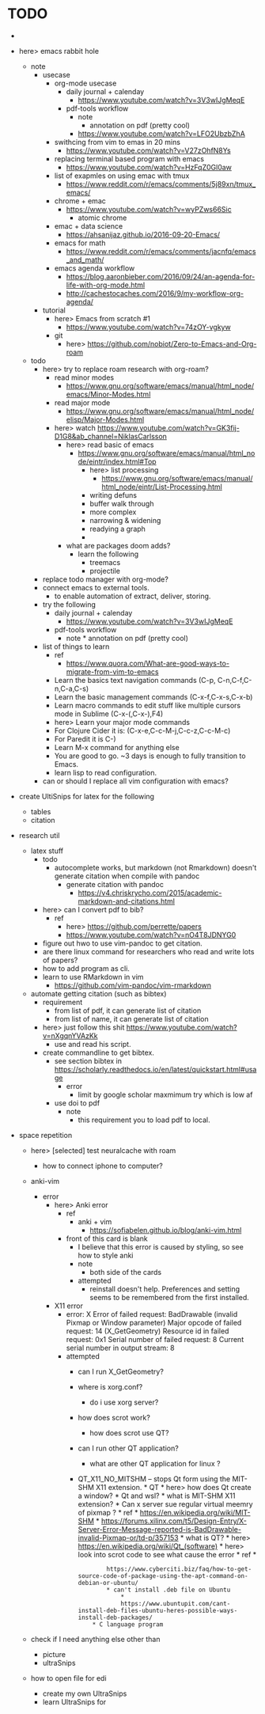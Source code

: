 # TODO
* 

* here> emacs rabbit hole
    * note
        * usecase
            * org-mode usecase 
                * daily journal + calenday
                    * https://www.youtube.com/watch?v=3V3wIJgMeqE
                * pdf-tools workflow 
                    * note
                        * annotation on pdf (pretty cool)
                    * https://www.youtube.com/watch?v=LFO2UbzbZhA
            * swithcing from vim to emas in 20 mins 
                * https://www.youtube.com/watch?v=V27zOhfN8Ys
            * replacing terminal based program with emacs
                * https://www.youtube.com/watch?v=HzFqZ0Gl0aw
            * list of exapmles on using emac with tmux
                * https://www.reddit.com/r/emacs/comments/5j89xn/tmux_emacs/
            * chrome + emac
                * https://www.youtube.com/watch?v=wyPZws66Sic
                    * atomic chrome
            * emac + data science
                * https://ahsanijaz.github.io/2016-09-20-Emacs/
            * emacs for math
                * https://www.reddit.com/r/emacs/comments/jacnfq/emacs_and_math/
            * emacs agenda workflow 
                * https://blog.aaronbieber.com/2016/09/24/an-agenda-for-life-with-org-mode.html
                * http://cachestocaches.com/2016/9/my-workflow-org-agenda/
        * tutorial 
            * here> Emacs from scratch #1
                * https://www.youtube.com/watch?v=74zOY-vgkyw
            * git
                * here> https://github.com/nobiot/Zero-to-Emacs-and-Org-roam
    * todo
        * here> try to replace roam research with org-roam?
            * read minor modes 
                * https://www.gnu.org/software/emacs/manual/html_node/emacs/Minor-Modes.html
            * read major mode
                * https://www.gnu.org/software/emacs/manual/html_node/elisp/Major-Modes.html
            * here> watch https://www.youtube.com/watch?v=GK3fij-D1G8&ab_channel=NiklasCarlsson
                * here> read basic of emacs  
                    * https://www.gnu.org/software/emacs/manual/html_node/eintr/index.html#Top
                        * here> list processing
                            * https://www.gnu.org/software/emacs/manual/html_node/eintr/List-Processing.html
                        * writing defuns
                        * buffer walk through
                        * more complex
                        * narrowing & widening
                        * readying a graph
                        * 
                * what are packages doom adds?
                    * learn the following 
                        * treemacs 
                        * projectile
        * replace todo manager with org-mode?
        * connect emacs to external tools. 
            * to enable automation of extract, deliver, storing.
        * try the following 
            * daily journal + calenday
                * https://www.youtube.com/watch?v=3V3wIJgMeqE
            * pdf-tools workflow 
                * note
                        * annotation on pdf (pretty cool)
        * list of things to learn
            * ref 
                * https://www.quora.com/What-are-good-ways-to-migrate-from-vim-to-emacs
            * Learn the basics text navigation commands (C-p, C-n,C-f,C-n,C-a,C-s)
            * Learn the basic management commands (C-x-f,C-x-s,C-x-b)
            * Learn macro commands to edit stuff like multiple cursors mode in Sublime (C-x-(,C-x-),F4)
            * here> Learn your major mode commands
            * For Clojure Cider it is: (C-x-e,C-c-M-j,C-c-z,C-c-M-c)
            * For Paredit it is C-)
            * Learn M-x command for anything else
            * You are good to go. ~3 days is enough to fully transition to Emacs.
            * learn lisp to read configuration.
        * can or should I replace all vim configuration with emacs?

* create UltiSnips for latex for the following
    * tables
    * citation

* research util
    * latex stuff
        * todo 
            * autocomplete works, but markdown (not Rmarkdown) doesn't generate citation when compile
                with pandoc
                * generate citation with pandoc
                    * https://v4.chriskrycho.com/2015/academic-markdown-and-citations.html
        * here> can I convert pdf to bib?
            * ref
                * here> https://github.com/perrette/papers
                * https://www.youtube.com/watch?v=nO4T8JDNYG0
        * figure out hwo to use vim-pandoc to get citation.
        * are there linux command for researchers who read and write lots of papers?
        * how to add program as cli.
        * learn to use RMarkdown in vim 
            * https://github.com/vim-pandoc/vim-rmarkdown
    * automate getting citation (such as bibtex)
        * requirement
            * from list of pdf, it can generate list of citation
            * from list of name, it can generate list of citation
        * here> just follow this shit https://www.youtube.com/watch?v=nXgqnYVAzKk
            * use and read his script. 
        * create commandline to get bibtex.
            * see section bibtex in https://scholarly.readthedocs.io/en/latest/quickstart.html#usage 
                * error
                    * limit by google scholar maxmimum try which is low af
            * use doi to pdf
                * note
                    * this requirement you to load pdf to local.

* space repetition 
    * here> [selected] test neuralcache with roam 
        * how to connect iphone to computer?

    * anki-vim 
        * error
            * here> Anki error
                * ref
                    * anki + vim
                        * https://sofiabelen.github.io/blog/anki-vim.html
                * front of this card is blank 
                    * I believe that this error is caused by styling, so see how to style anki
                    * note
                        * both side of the cards 
                    * attempted
                        * reinstall doesn't help. Preferences and setting seems to be remembered from
                            the first installed.
            * X11 error
                * error:
                    X Error of failed request:  BadDrawable (invalid Pixmap or Window parameter)
                      Major opcode of failed request:  14 (X_GetGeometry)
                      Resource id in failed request:  0x1
                      Serial number of failed request:  8
                      Current serial number in output stream:  8
                * attempted
                    * can I run X_GetGeometry?
                    * where is xorg.conf?
                        * do i use xorg server?
                    * how does scrot work?
                        * how does scrot use QT?
                    * can I run other QT application?
                        * what are other QT application for linux ?
                  * QT_X11_NO_MITSHM – stops Qt form using the MIT-SHM X11 extension.
                        * QT
                            * here> how does Qt create a window?
                            * Qt and wsl?
                        * what is MIT-SHM X11 extension?
                            * Can x server sue regular virtual meemry of pixmap ?
                        * ref
                            * https://en.wikipedia.org/wiki/MIT-SHM
                            *
                            https://forums.xilinx.com/t5/Design-Entry/X-Server-Error-Message-reported-is-BadDrawable-invalid-Pixmap-or/td-p/357153
                        * what is QT?
                            * here> https://en.wikipedia.org/wiki/Qt_(software)
                        * here> look into scrot code to see what cause the error
                            * ref
                                *

                                https://www.cyberciti.biz/faq/how-to-get-source-code-of-package-using-the-apt-command-on-debian-or-ubuntu/
                                * can't install .deb file on Ubuntu
                                    *
                                    https://www.ubuntupit.com/cant-install-deb-files-ubuntu-heres-possible-ways-install-deb-packages/
                            * C language program 


    * check if I need anything else other than 
        * picture 
        * ultraSnips
    * how to open file for edi
        * create my own UltraSnips
        * learn UltraSnips for 
